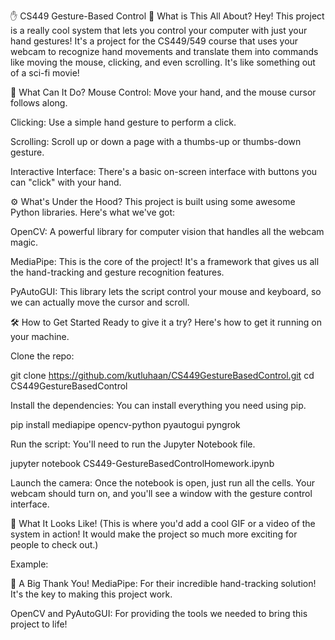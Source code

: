 ✋ CS449 Gesture-Based Control
📝 What is This All About?
Hey! This project is a really cool system that lets you control your computer with just your hand gestures! It's a project for the CS449/549 course that uses your webcam to recognize hand movements and translate them into commands like moving the mouse, clicking, and even scrolling. It's like something out of a sci-fi movie!

🚀 What Can It Do?
Mouse Control: Move your hand, and the mouse cursor follows along.

Clicking: Use a simple hand gesture to perform a click.

Scrolling: Scroll up or down a page with a thumbs-up or thumbs-down gesture.

Interactive Interface: There's a basic on-screen interface with buttons you can "click" with your hand.

⚙️ What's Under the Hood?
This project is built using some awesome Python libraries. Here's what we've got:

OpenCV: A powerful library for computer vision that handles all the webcam magic.

MediaPipe: This is the core of the project! It's a framework that gives us all the hand-tracking and gesture recognition features.

PyAutoGUI: This library lets the script control your mouse and keyboard, so we can actually move the cursor and scroll.

🛠️ How to Get Started
Ready to give it a try? Here's how to get it running on your machine.

Clone the repo:

git clone https://github.com/kutluhaan/CS449GestureBasedControl.git
cd CS449GestureBasedControl

Install the dependencies:
You can install everything you need using pip.

pip install mediapipe opencv-python pyautogui pyngrok

Run the script:
You'll need to run the Jupyter Notebook file.

jupyter notebook CS449-GestureBasedControlHomework.ipynb

Launch the camera:
Once the notebook is open, just run all the cells. Your webcam should turn on, and you'll see a window with the gesture control interface.

📸 What It Looks Like!
(This is where you'd add a cool GIF or a video of the system in action! It would make the project so much more exciting for people to check out.)

Example:

🙏 A Big Thank You!
MediaPipe: For their incredible hand-tracking solution! It's the key to making this project work.

OpenCV and PyAutoGUI: For providing the tools we needed to bring this project to life!
